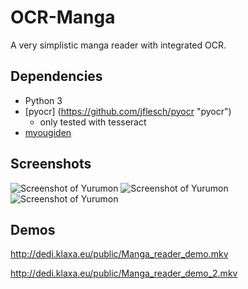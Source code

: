 # OCR-Manga
A very simplistic manga reader with integrated OCR.

Dependencies
------------
- Python 3
- [pyocr] (https://github.com/jflesch/pyocr "pyocr")
  - only tested with tesseract
- [myougiden](https://github.com/leoboiko/myougiden "myougiden") 

Screenshots
-----------

![Screenshot of Yurumon](http://dedi.klaxa.eu/public/yurumon_ocr.jpg)
![Screenshot of Yurumon](http://dedi.klaxa.eu/public/yurumon_ocr_color.png)
![Screenshot of Yurumon](http://dedi.klaxa.eu/public/yurumon_dark.png)

Demos
-----
http://dedi.klaxa.eu/public/Manga_reader_demo.mkv

http://dedi.klaxa.eu/public/Manga_reader_demo_2.mkv
